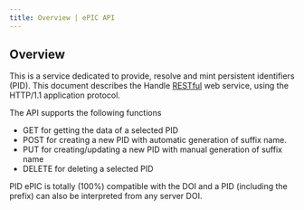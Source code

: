 ```yaml
---
title: Overview | ePIC API
---
```


## Overview

This is a service dedicated to provide, resolve and mint persistent identifiers (PID). This document describes the Handle [RESTful][restful] web service, using the HTTP/1.1 application protocol.

The API supports the following functions 

- GET for getting the data of a selected PID 
- POST for creating a new PID with automatic generation of suffix name.
- PUT for creating/updating a new PID with manual generation of suffix name 
- DELETE for deleting a selected PID

PID ePIC is totally (100%) compatible with the DOI and a PID (including the prefix) can also be interpreted from any server DOI. 

[restful]: https://en.wikipedia.org/wiki/Representational_state_transfer
